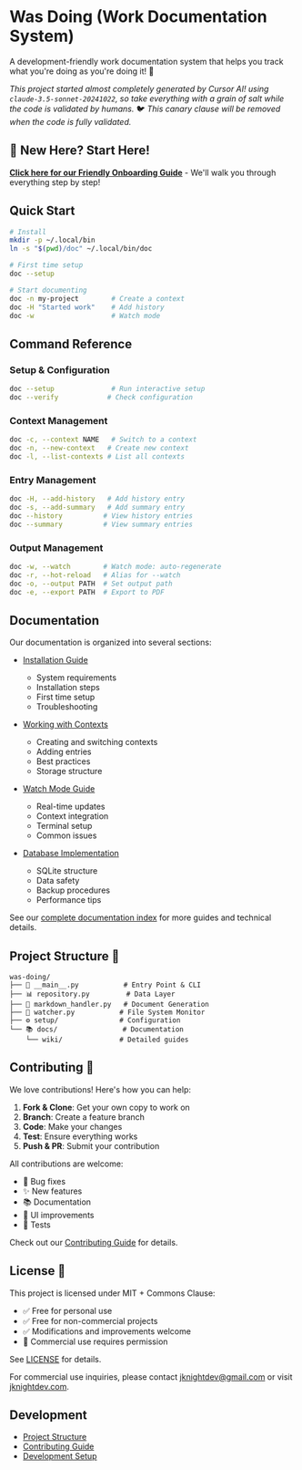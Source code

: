 # Was Doing (Work Documentation System)

A development-friendly work documentation system that helps you track what you're doing as you're doing it! 🚀

_This project started almost completely generated by Cursor AI! using `claude-3.5-sonnet-20241022`, so take everything with a grain of salt while the code is validated by humans._
🐦 _This canary clause will be removed when the code is fully validated._

## 🎯 New Here? Start Here!

**[Click here for our Friendly Onboarding Guide](docs/wiki/onboarding.md)** - We'll walk you through everything step by step!

## Quick Start

```bash
# Install
mkdir -p ~/.local/bin
ln -s "$(pwd)/doc" ~/.local/bin/doc

# First time setup
doc --setup

# Start documenting
doc -n my-project        # Create a context
doc -H "Started work"    # Add history
doc -w                   # Watch mode
```

## Command Reference

### Setup & Configuration
```bash
doc --setup              # Run interactive setup
doc --verify            # Check configuration
```

### Context Management
```bash
doc -c, --context NAME   # Switch to a context
doc -n, --new-context   # Create new context
doc -l, --list-contexts # List all contexts
```

### Entry Management
```bash
doc -H, --add-history   # Add history entry
doc -s, --add-summary   # Add summary entry
doc --history          # View history entries
doc --summary          # View summary entries
```

### Output Management
```bash
doc -w, --watch        # Watch mode: auto-regenerate
doc -r, --hot-reload   # Alias for --watch
doc -o, --output PATH  # Set output path
doc -e, --export PATH  # Export to PDF
```

## Documentation

Our documentation is organized into several sections:

-   [Installation Guide](docs/wiki/installation.md)

    -   System requirements
    -   Installation steps
    -   First time setup
    -   Troubleshooting

-   [Working with Contexts](docs/wiki/contexts.md)

    -   Creating and switching contexts
    -   Adding entries
    -   Best practices
    -   Storage structure

-   [Watch Mode Guide](docs/wiki/watch-mode.md)
    -   Real-time updates
    -   Context integration
    -   Terminal setup
    -   Common issues

-   [Database Implementation](docs/wiki/database.md)
    -   SQLite structure
    -   Data safety
    -   Backup procedures
    -   Performance tips

See our [complete documentation index](docs/wiki/index.md) for more guides and technical details.

## Project Structure 📁

```
was-doing/
├── 📄 __main__.py           # Entry Point & CLI
├── 📊 repository.py         # Data Layer
├── 📝 markdown_handler.py   # Document Generation
├── 👀 watcher.py           # File System Monitor
├── ⚙️ setup/               # Configuration
└── 📚 docs/                # Documentation
    └── wiki/              # Detailed guides
```

## Contributing 🤝

We love contributions! Here's how you can help:

1. **Fork & Clone**: Get your own copy to work on
2. **Branch**: Create a feature branch
3. **Code**: Make your changes
4. **Test**: Ensure everything works
5. **Push & PR**: Submit your contribution

All contributions are welcome:

-   🐛 Bug fixes
-   ✨ New features
-   📚 Documentation
-   🎨 UI improvements
-   🧪 Tests

Check out our [Contributing Guide](docs/wiki/contributing.md) for details.

## License 📜

This project is licensed under MIT + Commons Clause:

-   ✅ Free for personal use
-   ✅ Free for non-commercial projects
-   ✅ Modifications and improvements welcome
-   🤝 Commercial use requires permission

See [LICENSE](LICENSE) for details.

For commercial use inquiries, please contact jknightdev@gmail.com or visit [jknightdev.com](https://jknightdev.com).

## Development

-   [Project Structure](docs/wiki/project-structure.md)
-   [Contributing Guide](docs/wiki/contributing.md)
-   [Development Setup](docs/wiki/development.md)

